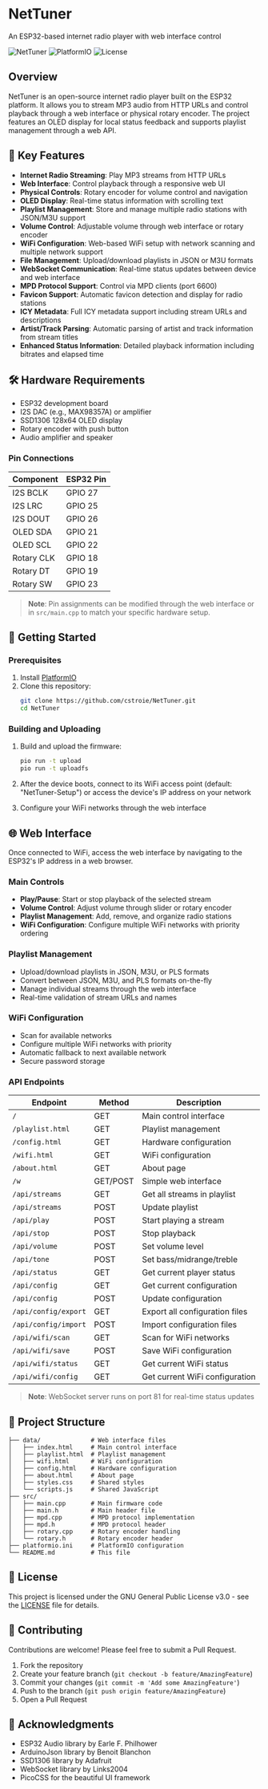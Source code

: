 # NetTuner

An ESP32-based internet radio player with web interface control

![NetTuner](https://img.shields.io/badge/status-active-brightgreen)
![PlatformIO](https://img.shields.io/badge/platformio-latest-blue)
![License](https://img.shields.io/badge/license-GPL--3.0-blue)

## Overview

NetTuner is an open-source internet radio player built on the ESP32 platform. It allows you to stream MP3 audio from HTTP URLs and control playback through a web interface or physical rotary encoder. The project features an OLED display for local status feedback and supports playlist management through a web API.

## 🌟 Key Features

- **Internet Radio Streaming**: Play MP3 streams from HTTP URLs
- **Web Interface**: Control playback through a responsive web UI
- **Physical Controls**: Rotary encoder for volume control and navigation
- **OLED Display**: Real-time status information with scrolling text
- **Playlist Management**: Store and manage multiple radio stations with JSON/M3U support
- **Volume Control**: Adjustable volume through web interface or rotary encoder
- **WiFi Configuration**: Web-based WiFi setup with network scanning and multiple network support
- **File Management**: Upload/download playlists in JSON or M3U formats
- **WebSocket Communication**: Real-time status updates between device and web interface
- **MPD Protocol Support**: Control via MPD clients (port 6600)
- **Favicon Support**: Automatic favicon detection and display for radio stations
- **ICY Metadata**: Full ICY metadata support including stream URLs and descriptions
- **Artist/Track Parsing**: Automatic parsing of artist and track information from stream titles
- **Enhanced Status Information**: Detailed playback information including bitrates and elapsed time

## 🛠 Hardware Requirements

- ESP32 development board
- I2S DAC (e.g., MAX98357A) or amplifier
- SSD1306 128x64 OLED display
- Rotary encoder with push button
- Audio amplifier and speaker

### Pin Connections

| Component         | ESP32 Pin |
|-------------------|-----------|
| I2S BCLK          | GPIO 27   |
| I2S LRC           | GPIO 25   |
| I2S DOUT          | GPIO 26   |
| OLED SDA          | GPIO 21   |
| OLED SCL          | GPIO 22   |
| Rotary CLK        | GPIO 18   |
| Rotary DT         | GPIO 19   |
| Rotary SW         | GPIO 23   |

> **Note**: Pin assignments can be modified through the web interface or in `src/main.cpp` to match your specific hardware setup.

## 🚀 Getting Started

### Prerequisites

1. Install [PlatformIO](https://platformio.org/)
2. Clone this repository:
   ```bash
   git clone https://github.com/cstroie/NetTuner.git
   cd NetTuner
   ```

### Building and Uploading

1. Build and upload the firmware:
   ```bash
   pio run -t upload
   pio run -t uploadfs
   ```

2. After the device boots, connect to its WiFi access point (default: "NetTuner-Setup") or access the device's IP address on your network

3. Configure your WiFi networks through the web interface

## 🌐 Web Interface

Once connected to WiFi, access the web interface by navigating to the ESP32's IP address in a web browser.

### Main Controls
- **Play/Pause**: Start or stop playback of the selected stream
- **Volume Control**: Adjust volume through slider or rotary encoder
- **Playlist Management**: Add, remove, and organize radio stations
- **WiFi Configuration**: Configure multiple WiFi networks with priority ordering

### Playlist Management
- Upload/download playlists in JSON, M3U, or PLS formats
- Convert between JSON, M3U, and PLS formats on-the-fly
- Manage individual streams through the web interface
- Real-time validation of stream URLs and names

### WiFi Configuration
- Scan for available networks
- Configure multiple WiFi networks with priority
- Automatic fallback to next available network
- Secure password storage

### API Endpoints

| Endpoint                  | Method | Description                           |
|---------------------------|--------|---------------------------------------|
| `/`                       | GET    | Main control interface                |
| `/playlist.html`          | GET    | Playlist management                   |
| `/config.html`            | GET    | Hardware configuration                |
| `/wifi.html`              | GET    | WiFi configuration                    |
| `/about.html`             | GET    | About page                            |
| `/w`                      | GET/POST | Simple web interface                |
| `/api/streams`            | GET    | Get all streams in playlist           |
| `/api/streams`            | POST   | Update playlist                       |
| `/api/play`               | POST   | Start playing a stream                |
| `/api/stop`               | POST   | Stop playback                         |
| `/api/volume`             | POST   | Set volume level                      |
| `/api/tone`               | POST   | Set bass/midrange/treble              |
| `/api/status`             | GET    | Get current player status             |
| `/api/config`             | GET    | Get current configuration             |
| `/api/config`             | POST   | Update configuration                  |
| `/api/config/export`      | GET    | Export all configuration files        |
| `/api/config/import`      | POST   | Import configuration files            |
| `/api/wifi/scan`          | GET    | Scan for WiFi networks                |
| `/api/wifi/save`          | POST   | Save WiFi configuration               |
| `/api/wifi/status`        | GET    | Get current WiFi status               |
| `/api/wifi/config`        | GET    | Get current WiFi configuration        |

> **Note**: WebSocket server runs on port 81 for real-time status updates

## 📁 Project Structure

```
├── data/              # Web interface files
│   ├── index.html     # Main control interface
│   ├── playlist.html  # Playlist management
│   ├── wifi.html      # WiFi configuration
│   ├── config.html    # Hardware configuration
│   ├── about.html     # About page
│   ├── styles.css     # Shared styles
│   └── scripts.js     # Shared JavaScript
├── src/
│   ├── main.cpp       # Main firmware code
│   ├── main.h         # Main header file
│   ├── mpd.cpp        # MPD protocol implementation
│   ├── mpd.h          # MPD protocol header
│   ├── rotary.cpp     # Rotary encoder handling
│   └── rotary.h       # Rotary encoder header
├── platformio.ini     # PlatformIO configuration
└── README.md          # This file
```

## 📜 License

This project is licensed under the GNU General Public License v3.0 - see the [LICENSE](LICENSE) file for details.

## 🤝 Contributing

Contributions are welcome! Please feel free to submit a Pull Request.

1. Fork the repository
2. Create your feature branch (`git checkout -b feature/AmazingFeature`)
3. Commit your changes (`git commit -m 'Add some AmazingFeature'`)
4. Push to the branch (`git push origin feature/AmazingFeature`)
5. Open a Pull Request

## 🙏 Acknowledgments

- ESP32 Audio library by Earle F. Philhower
- ArduinoJson library by Benoit Blanchon
- SSD1306 library by Adafruit
- WebSocket library by Links2004
- PicoCSS for the beautiful UI framework
